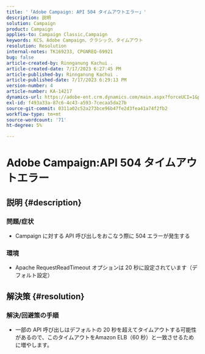 ```yaml
---
title: '「Adobe Campaign: API 504 タイムアウトエラー」'
description: 説明
solution: Campaign
product: Campaign
applies-to: Campaign Classic,Campaign
keywords: KCS、Adobe Campaign、クラシック、タイムアウト
resolution: Resolution
internal-notes: TK169233, CPGNREQ-69921
bug: false
article-created-by: Rinnganung Kachui .
article-created-date: 7/17/2023 6:27:45 PM
article-published-by: Rinnganung Kachui .
article-published-date: 7/17/2023 6:29:13 PM
version-number: 4
article-number: KA-14217
dynamics-url: https://adobe-ent.crm.dynamics.com/main.aspx?forceUCI=1&pagetype=entityrecord&etn=knowledgearticle&id=efdf219e-cf24-ee11-9cbd-6045bd0065f9
exl-id: f493a33a-87c6-4c43-a593-7cecaa5da27b
source-git-commit: 0311a02c52a273bce96b47fe2d3fea41a74f2fb2
workflow-type: tm+mt
source-wordcount: '71'
ht-degree: 5%

---
```


# Adobe Campaign:API 504 タイムアウトエラー

## 説明 {#description}




### 問題/症状



- Campaign に対する API 呼び出しをおこなう際に 504 エラーが発生する






### 環境



- Apache RequestReadTimeout オプションは 20 秒に設定されています（デフォルト設定）



## 解決策 {#resolution}




### 解決/回避策の手順



- 一部の API 呼び出しはデフォルトの 20 秒を超えてタイムアウトする可能性があるので、このタイムアウトをAmazon ELB（60 秒）と一致させるために増やします。
